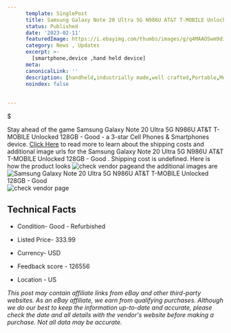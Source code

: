 ```yaml
---
      template: SinglePost
      title: Samsung Galaxy Note 20 Ultra 5G N986U AT&T T-MOBILE Unlocked 128GB  -  Good 
      status: Published
      date: '2023-02-11'
      featuredImage: https://i.ebayimg.com/thumbs/images/g/q4MAAOSwm9diHv4M/s-l225.jpg
      category: News , Updates
      excerpt: >-
        [smartphone,device ,hand held device]
      meta:
      canonicalLink: ''
      description: [handheld,industrially made,well crafted,Portable,Mobile,Compact,Convenient,Lightweight,Maneuverable,Man-portable,Miniature,Carriable,Hand-held,Light,Holdable,Transportable,Mobile device,Pocket-sized,On-the-go,Wireless,Cordless,Compact size,Convenient size, smartphone,device ,hand held device]
      noindex: false
      
        
---
```

$

Stay ahead of the game Samsung Galaxy Note 20 Ultra 5G N986U AT&T T-MOBILE Unlocked 128GB  -  Good  - a 3-star Cell Phones & Smartphones device. [Click Here](https://www.ebay.com/itm/313896978800?hash=item4915b7c970%3Ag%3Aq4MAAOSwm9diHv4M&mkevt=1&mkcid=1&mkrid=711-53200-19255-0&campid=%253CePNCampaignId%253E&customid=%253CreferenceId%253E&toolid=10049) to read more to learn about the shipping costs and additional image urls for the Samsung Galaxy Note 20 Ultra 5G N986U AT&T T-MOBILE Unlocked 128GB  -  Good . Shipping cost is undefined. Here is how the product looks ![check vendor page](https://i.ebayimg.com/thumbs/images/g/q4MAAOSwm9diHv4M/s-l225.jpg)and the additional images are![Samsung Galaxy Note 20 Ultra 5G N986U AT&T T-MOBILE Unlocked 128GB  -  Good ](https://i.ebayimg.com/images/g/q4MAAOSwm9diHv4M/s-l500.jpg)![check vendor page](https://origin-galleryplus.ebayimg.com/ws/web/313896978800_2_0_1/225x225.jpg)



 ## Technical Facts 



     
      

 - Condition- Good - Refurbished 


      

 - Listed Price- 333.99 


      

 - Currency- USD 


      

 - Feedback score - 126556 


      

 - Location - US 


      
      

 *_This post may contain affiliate links from eBay and other third-party websites. As an eBay affiliate, we earn from qualifying purchases. Although we do our best to keep the information up-to-date and accurate, please check the date and all details with the vendor's website before making a purchase. Not all data may be accurate._*






